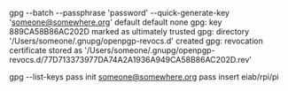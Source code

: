 gpg --batch --passphrase 'password' --quick-generate-key 'someone@somewhere.org' default default none
gpg: key 889CA58B86AC202D marked as ultimately trusted
gpg: directory '/Users/someone/.gnupg/openpgp-revocs.d' created
gpg: revocation certificate stored as '/Users/someone/.gnupg/openpgp-revocs.d/77D713373977DA74A2A1936A949CA58B86AC202D.rev'

gpg --list-keys
pass init someone@somewhere.org
pass insert eiab/rpi/pi
